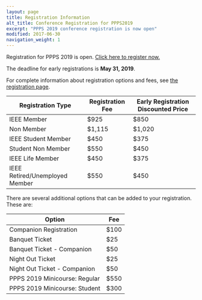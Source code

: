 ```yaml
---
layout: page
title: Registration Information
alt_title: Conference Registration for PPPS2019
excerpt: "PPPS 2019 conference registration is now open"
modified: 2017-06-30
navigation_weight: 1
---
```


Registration for PPPS 2019 is open. [Click here to register now.](http://www.cvent.com/d/b4q9tx)

The deadline for early registrations is **May 31, 2019**.

For complete information about registration options and fees, see [the registration page](http://www.cvent.com/events/2019-ieee-pulsed-power-and-plasma-science-conference-ppps-2019-/fees-174d6fa9e68b4589a41fa87ba6e8f8c9.aspx).

| Registration Type | Registration Fee | Early Registration Discounted Price |
| ----------------- | ---------------- | ----------------------------------- |
| IEEE Member | $925 | $850 |
| Non Member | $1,115 | $1,020 |
| IEEE Student Member | $450 | $375 |
| Student Non Member | $550 | $450 |
| IEEE Life Member | $450 | $375 |
| IEEE Retired/Unemployed Member | $550 | $450 |

There are several additional options that can be added to your registration. These are:

| Option | Fee |
| ------ | --- |
| Companion Registration | $100 |
| Banquet Ticket | $25 |
| Banquet Ticket - Companion | $50 |
| Night Out Ticket | $25 | 
| Night Out Ticket - Companion | $50 |
| PPPS 2019 Minicourse: Regular | $550 |
| PPPS 2019 Minicourse: Student | $300 |

